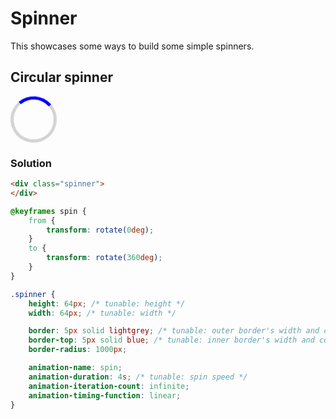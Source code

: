 # Spinner

This showcases some ways to build some simple spinners.

## Circular spinner

<div class="circular-spinner">
</div>

<style>
@keyframes spin {
    from {
        transform: rotate(0deg);
    }
    to {
        transform: rotate(360deg);
    }
}

.circular-spinner {
    height: 64px;
    width: 64px;
    border: 5px solid lightgrey;
    border-top: 5px solid blue;
    border-radius: 1000px;

    animation-name: spin;
    animation-duration: 4s;
    animation-iteration-count: infinite;
    animation-timing-function: linear;
}
</style>

### Solution

```html
<div class="spinner">
</div>
```

```css
@keyframes spin {
    from {
        transform: rotate(0deg);
    }
    to {
        transform: rotate(360deg);
    }
}

.spinner {
    height: 64px; /* tunable: height */
    width: 64px; /* tunable: width */

    border: 5px solid lightgrey; /* tunable: outer border's width and color */
    border-top: 5px solid blue; /* tunable: inner border's width and color */
    border-radius: 1000px;

    animation-name: spin;
    animation-duration: 4s; /* tunable: spin speed */
    animation-iteration-count: infinite;
    animation-timing-function: linear;
}
```
